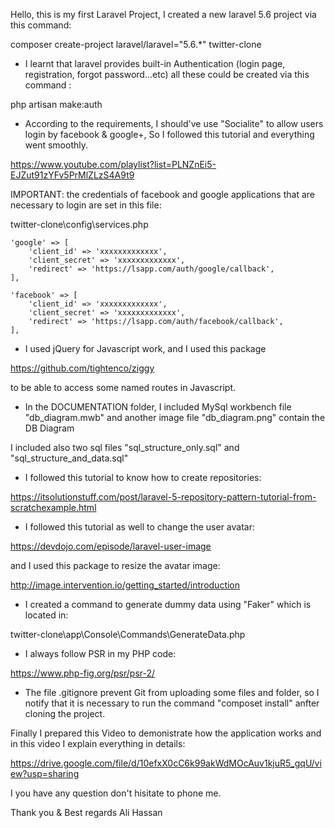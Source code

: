 Hello, this is my first Laravel Project, I created a new laravel 5.6 project via this command:

composer create-project laravel/laravel="5.6.*" twitter-clone

- I learnt that laravel provides built-in Authentication (login page, registration, forgot password...etc) all these could be created via this command :

php artisan make:auth

- According to the requirements, I should've use "Socialite" to allow users login by facebook & google+, So I followed this tutorial and everything went smoothly.

https://www.youtube.com/playlist?list=PLNZnEi5-EJZut91zYFv5PrMlZLzS4A9t9

IMPORTANT: 
the credentials of facebook and google applications that are necessary to login are set in this file:

twitter-clone\config\services.php

    'google' => [
        'client_id' => 'xxxxxxxxxxxxx',
        'client_secret' => 'xxxxxxxxxxxxx',
        'redirect' => 'https://lsapp.com/auth/google/callback',
    ],

    'facebook' => [
        'client_id' => 'xxxxxxxxxxxxx',
        'client_secret' => 'xxxxxxxxxxxxx',
        'redirect' => 'https://lsapp.com/auth/facebook/callback',
    ],


- I used jQuery for Javascript work, and I used this package 

https://github.com/tightenco/ziggy

to be able to access some named routes in Javascript.


- In the DOCUMENTATION folder, I included MySql workbench file "db_diagram.mwb" and another image file "db_diagram.png" contain the DB Diagram

I included also two sql files "sql_structure_only.sql" and "sql_structure_and_data.sql"


- I followed this tutorial to know how to create repositories:

https://itsolutionstuff.com/post/laravel-5-repository-pattern-tutorial-from-scratchexample.html


- I followed this tutorial as well to change the user avatar:

https://devdojo.com/episode/laravel-user-image

and I used this package to resize the avatar image:

http://image.intervention.io/getting_started/introduction


- I created a command to generate dummy data using "Faker" which is located in:

twitter-clone\app\Console\Commands\GenerateData.php


- I always follow PSR in my PHP code:

https://www.php-fig.org/psr/psr-2/


- The file .gitignore prevent Git from uploading some files and folder, so I notify that it is necessary to run the command "composet install" anfter cloning the project.


Finally I prepared this Video to demonistrate how the application works and in this video I explain everything in details:

https://drive.google.com/file/d/10efxX0cC6k99akWdMOcAuv1kjuR5_gqU/view?usp=sharing


I you have any question don't hisitate to phone me.

Thank you & Best regards
Ali Hassan
